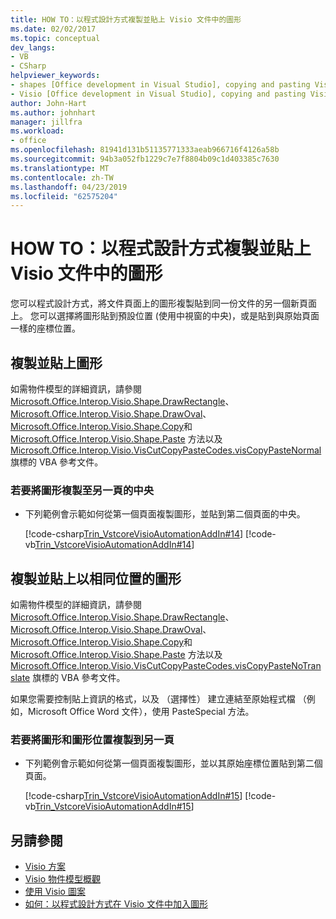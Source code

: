 ```yaml
---
title: HOW TO：以程式設計方式複製並貼上 Visio 文件中的圖形
ms.date: 02/02/2017
ms.topic: conceptual
dev_langs:
- VB
- CSharp
helpviewer_keywords:
- shapes [Office development in Visual Studio], copying and pasting Visio shapes
- Visio [Office development in Visual Studio], copying and pasting Visio shapes
author: John-Hart
ms.author: johnhart
manager: jillfra
ms.workload:
- office
ms.openlocfilehash: 81941d131b51135771333aeab966716f4126a58b
ms.sourcegitcommit: 94b3a052fb1229c7e7f8804b09c1d403385c7630
ms.translationtype: MT
ms.contentlocale: zh-TW
ms.lasthandoff: 04/23/2019
ms.locfileid: "62575204"
---
```

# <a name="how-to-programmatically-copy-and-paste-shapes-in-a-visio-document"></a>HOW TO：以程式設計方式複製並貼上 Visio 文件中的圖形
  您可以程式設計方式，將文件頁面上的圖形複製貼到同一份文件的另一個新頁面上。 您可以選擇將圖形貼到預設位置 (使用中視窗的中央)，或是貼到與原始頁面一樣的座標位置。

## <a name="copy-and-paste-shapes"></a>複製並貼上圖形
 如需物件模型的詳細資訊，請參閱 [Microsoft.Office.Interop.Visio.Shape.DrawRectangle](/office/vba/api/Visio.Shape.DrawRectangle)、 [Microsoft.Office.Interop.Visio.Shape.DrawOval](/office/vba/api/Visio.Shape.DrawOval)、 [Microsoft.Office.Interop.Visio.Shape.Copy](/office/vba/api/Visio.Shape.Copy)和 [Microsoft.Office.Interop.Visio.Shape.Paste](/office/vba/api/Visio.Shape.Paste) 方法以及 [Microsoft.Office.Interop.Visio.VisCutCopyPasteCodes.visCopyPasteNormal](/office/vba/api/Visio.viscutcopypastecodes) 旗標的 VBA 參考文件。

### <a name="to-copy-shapes-to-the-center-of-another-page"></a>若要將圖形複製至另一頁的中央

- 下列範例會示範如何從第一個頁面複製圖形，並貼到第二個頁面的中央。

     [!code-csharp[Trin_VstcoreVisioAutomationAddIn#14](../vsto/codesnippet/CSharp/trin_vstcorevisioautomationaddin/ThisAddIn.cs#14)]
     [!code-vb[Trin_VstcoreVisioAutomationAddIn#14](../vsto/codesnippet/VisualBasic/trin_vstcorevisioautomationaddin/ThisAddIn.vb#14)]

## <a name="copy-and-paste-shapes-with-the-same-positions"></a>複製並貼上以相同位置的圖形
 如需物件模型的詳細資訊，請參閱 [Microsoft.Office.Interop.Visio.Shape.DrawRectangle](/office/vba/api/Visio.Shape.DrawRectangle)、 [Microsoft.Office.Interop.Visio.Shape.DrawOval](/office/vba/api/Visio.Shape.DrawOval)、 [Microsoft.Office.Interop.Visio.Shape.Copy](/office/vba/api/Visio.Shape.Copy)和 [Microsoft.Office.Interop.Visio.Shape.Paste](/office/vba/api/Visio.Shape.Paste) 方法以及 [Microsoft.Office.Interop.Visio.VisCutCopyPasteCodes.visCopyPasteNoTranslate](/office/vba/api/Visio.viscutcopypastecodes) 旗標的 VBA 參考文件。

 如果您需要控制貼上資訊的格式，以及 （選擇性） 建立連結至原始程式檔 （例如，Microsoft Office Word 文件），使用 PasteSpecial 方法。

### <a name="to-copy-shapes-and-shape-locations-to-another-page"></a>若要將圖形和圖形位置複製到另一頁

- 下列範例會示範如何從第一個頁面複製圖形，並以其原始座標位置貼到第二個頁面。

     [!code-csharp[Trin_VstcoreVisioAutomationAddIn#15](../vsto/codesnippet/CSharp/trin_vstcorevisioautomationaddin/ThisAddIn.cs#15)]
     [!code-vb[Trin_VstcoreVisioAutomationAddIn#15](../vsto/codesnippet/VisualBasic/trin_vstcorevisioautomationaddin/ThisAddIn.vb#15)]

## <a name="see-also"></a>另請參閱
- [Visio 方案](../vsto/visio-solutions.md)
- [Visio 物件模型概觀](../vsto/visio-object-model-overview.md)
- [使用 Visio 圖案](../vsto/working-with-visio-shapes.md)
- [如何：以程式設計方式在 Visio 文件中加入圖形](../vsto/how-to-programmatically-add-shapes-to-a-visio-document.md)
